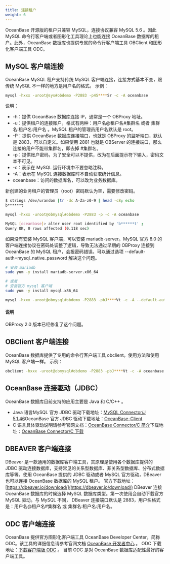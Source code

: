```yaml
---
title: 连接租户
weight: 6
---
```



OceanBase 开源版的租户只兼容 MySQL，连接协议兼容 MySQL 5.6 。因此 MySQL 命令行客户端或者图形化工具理论上也能连接 OceanBase 数据库的租户。此外，OceanBase 数据库也提供专属的命令行客户端工具 OBClient 和图形化客户端工具 ODC。
## MySQL 客户端连接
OceanBase MySQL 租户支持传统 MySQL 客户端连接，连接方式基本不变，跟传统 MySQL 不一样的地方是用户名的格式。
示例：
```bash
mysql -hxxx -uroot@sys#obdemo -P2883 -p4S****Sr -c -A oceanbase
```
说明：

- -h：提供 OceanBase 数据库连接 IP，通常是一个 OBProxy 地址。
- -u：提供租户的连接账户，格式有两种：用户名@租户名#集群名 或者 集群名:租户名:用户名 。MySQL 租户的管理员用户名默认是 root。
- -P：提供 OceanBase 数据库连接端口，也就是 OBProxy 的监听端口，默认是 2883，可以自定义。如果使用 2881 也就是 OBServer 的连接端口，那么连接的用户不能带集群名，即去掉 #集群名。
- -p：提供账户密码，为了安全可以不提供，改为在后面提示符下输入，密码文本不可见。
- -c：表示在 MySQL 运行环境中不要忽略注释。
- -A：表示在 MySQL 连接数据库时不自动获取统计信息。
- oceanbase：访问的数据库名，可以改为业务数据库。

新创建的业务租户的管理员（root）密码默认为空，需要修改密码。
```bash
$ strings /dev/urandom |tr -dc A-Za-z0-9 | head -c8; echo
b******t

mysql -hxxx -uroot@obmysql#obdemo -P2883 -p -c -A oceanbase

MySQL [oceanbase]> alter user root identified by 'b******t' ;
Query OK, 0 rows affected (0.118 sec)
```
如果没有安装 MySQL 客户端，可以安装 mariadb-server。MySQL 官方 8.0 的客户端连接协议在密码处调整了逻辑，导致无法通过早期的 OBProxy 连接到 OceanBase 的 MySQL 租户，会报密码错误。可以通过选项 --default-auth=mysql_native_password 解决这个问题。
```bash
# 安装 mariadb
sudo yum -y install mariadb-server.x86_64

# 或者
# 安装官方 mysql 客户端
sudo yum -y install mysql.x86_64

mysql -hxxx -uroot@obmysql#obdemo -P2883 -pbJ****Vt -c -A --default-auth=mysql_native_password  oceanbase
```
#### 说明
OBProxy 2.0 版本已经修复了这个问题。
## OBClient 客户端连接
OceanBase 数据库提供了专用的命令行客户端工具 obclient。使用方法和使用 MySQL 客户端一样。
示例：
```bash
obclient -hxxx -uroot@obmysql#obdemo -P2883 -pbJ****Vt -c -A oceanbase
```
## OceanBase 连接驱动（JDBC）
OceanBase 数据库目前支持的应用主要是 Java 和 C/C++ 。

- Java 语言MySQL 官方 JDBC 驱动下载地址：[MySQL Connector/J 5.1.46](https://downloads.mysql.com/archives/c-j/)OceanBase 官方 JDBC 驱动下载地址：[OceanBase-Client](https://help.aliyun.com/document_detail/212815.html)
- C 语言具体驱动说明请参考官网文档：[OceanBase Connector/C 简介](https://www.oceanbase.com/docs/community-connector-c-cn-10000000000017244)下载地址：[OceanBase Connector/C 下载](https://github.com/oceanbase/obconnector-c)
## DBEAVER 客户端连接
DBeaver 是一款通用的数据库客户端工具，其原理是使用各个数据库提供的 JDBC 驱动连接数据库，支持常见的关系型数据库、非关系型数据库、分布式数据库等等。使用 OceanBase 提供的 JDBC 驱动或者 MySQL 官方驱动，DBeaver 也可以连接 OceanBase 数据库的 MySQL 租户。
官方下载地址：[https://dbeaver.io/download/](https://dbeaver.io/download/)
DBeaver 连接 OceanBase 数据库的时候选择 MySQL 数据库类型。第一次使用会自动下载官方 MySQL 驱动。与 MySQL 不同， DBeaver 连接端口默认是 2883，用户名格式是：用户名@租户名#集群名 或 集群名:租户名:用户名。
## ODC 客户端连接
OceanBase 提供官方图形化客户端工具 OceanBase Developer Center，简称 ODC。该工具的详细信息请参考官网文档 [OceanBase 开发者中心](https://www.oceanbase.com/docs/enterprise-odc-doc-cn-10000000000833893) 。
ODC 下载地址：[下载客户端版 ODC](https://help.aliyun.com/document_detail/212816.html?spm=a2c4g.11186623.6.848.2cb5535fzdJK9X) 。
目前 ODC 是对 OceanBase 数据库适配性最好的客户端工具。

